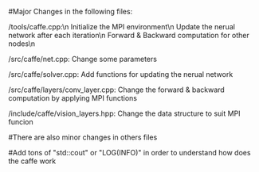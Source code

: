 #Major Changes in the following files:


/tools/caffe.cpp:\n
		Initialize the MPI environment\n
		Update the nerual network after each iteration\n
		Forward & Backward computation for other nodes\n

/src/caffe/net.cpp:
		Change some parameters

/src/caffe/solver.cpp:
		Add functions for updating the nerual network

/src/caffe/layers/conv_layer.cpp:
		Change the forward & backward computation by applying MPI functions

/include/caffe/vision_layers.hpp:
		Change the data structure to suit MPI funcion

#There are also minor changes in others files

#Add tons of "std::cout" or "LOG(INFO)" in order to understand how does the caffe work
